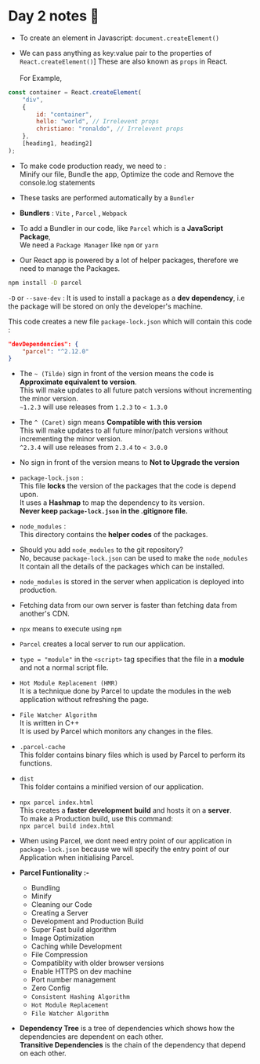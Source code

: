 # Day 2 notes 📝

-   To create an element in Javascript: `document.createElement()`

-   We can pass anything as key:value pair to the properties of `React.createElement()`]
    These are also known as `props` in React.
    \
    \
    For Example,

```js
const container = React.createElement(
    "div",
    {
        id: "container",
        hello: "world", // Irrelevent props
        christiano: "ronaldo", // Irrelevent props
    },
    [heading1, heading2]
);
```

-   To make code production ready, we need to :\
    Minify our file, Bundle the app, Optimize the code and Remove the console.log statements

-   These tasks are performed automatically by a `Bundler`

-   **Bundlers** : `Vite` , `Parcel` , `Webpack`

-   To add a Bundler in our code, like `Parcel` which is a **JavaScript Package**,\
    We need a `Package Manager` like `npm` or `yarn`

-   Our React app is powered by a lot of helper packages, therefore we need to manage the Packages.

```bash
npm install -D parcel
```

`-D` or `--save-dev` : It is used to install a package as a **dev dependency**, i.e the package will be stored on only the developer's machine.

This code creates a new file `package-lock.json` which will contain this code :

```json
"devDependencies": {
    "parcel": "^2.12.0"
}
```

-   The `~ (Tilde)` sign in front of the version means the code is **Approximate equivalent to version**.\
    This will make updates to all future patch versions without incrementing the minor version.\
    `~1.2.3` will use releases from `1.2.3` to `< 1.3.0`

-   The `^ (Caret)` sign means **Compatible with this version**\
    This will make updates to all future minor/patch versions without incrementing the minor version.\
    `^2.3.4` will use releases from `2.3.4` to `< 3.0.0`

-   No sign in front of the version means to **Not to Upgrade the version**

-   `package-lock.json` :\
    This file **locks** the version of the packages that the code is depend upon.\
    It uses a **Hashmap** to map the dependency to its version.\
    **Never keep `package-lock.json` in the .gitignore file.**

-   `node_modules` :\
    This directory contains the **helper codes** of the packages.

-   Should you add `node_modules` to the git repository?\
    No, because `package-lock.json` can be used to make the `node_modules`\
    It contain all the details of the packages which can be installed.

-   `node_modules` is stored in the server when application is deployed into production.

-   Fetching data from our own server is faster than fetching data from another's CDN.

-   `npx` means to execute using `npm`

-   `Parcel` creates a local server to run our application.

-   `type = "module"` in the `<script>` tag specifies that the file in a **module** and not a normal script file.

-   `Hot Module Replacement (HMR)`\
    It is a technique done by Parcel to update the modules in the web application without refreshing the page.

-   `File Watcher Algorithm`\
    It is written in C++\
    It is used by Parcel which monitors any changes in the files.

-   `.parcel-cache`\
     This folder contains binary files which is used by Parcel to perform its functions.

-   `dist`\
     This folder contains a minified version of our application.

-   `npx parcel index.html`\
    This creates a **faster development build** and hosts it on a **server**.\
    To make a Production build, use this command:\
    `npx parcel build index.html`

-   When using Parcel, we dont need entry point of our application in `package-lock.json` because we will specify the entry point of our Application when initialising Parcel.

-   **Parcel Funtionality :-**

    -   Bundling
    -   Minify
    -   Cleaning our Code
    -   Creating a Server
    -   Development and Production Build
    -   Super Fast build algorithm
    -   Image Optimization
    -   Caching while Development
    -   File Compression
    -   Compatiblity with older browser versions
    -   Enable HTTPS on dev machine
    -   Port number management
    -   Zero Config
    -   `Consistent Hashing Algorithm`
    -   `Hot Module Replacement`
    -   `File Watcher Algorithm`

-   **Dependency Tree** is a tree of dependencies which shows how the dependencies are dependent on each other.\
    **Transitive Dependencies** is the chain of the dependency that depend on each other.
